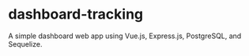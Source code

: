 # dashboard-tracking
A simple dashboard web app using Vue.js, Express.js, PostgreSQL, and Sequelize.
